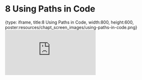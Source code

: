 # 8 Using Paths in Code
 
{type: iframe, title:8 Using Paths in Code, width:800, height:600, poster:resources/chapt_screen_images/using-paths-in-code.png}
![](https://datatrail-jhu.github.io/03_fileorganization/no_toc/using-paths-in-code.html)
 

 
